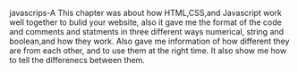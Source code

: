 javascrips-A
This chapter was about how HTML,CSS,and Javascript work well together to bulid your website, also it gave me the format of the code and comments and statments in three different ways numerical, string and boolean,and how they work. Also gave me information of how different they are from each other, and to use them at the right time. It also show me how to tell the differenecs between them.
